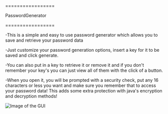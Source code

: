 =================

PasswordGenerator 

=================

-This is a simple and easy to use password generator which allows you to save and retrieve your password data

-Just customize your password generation options, insert a key for it to be saved and click generate. 

-You can also put in a key to retrieve it or remove it and if you don't remember your key's you can just view all of them with the click of a button. 

-When you open it, you will be prompted with a security check, put any 16 characters or less you want and make sure you remember that to access your password data! This adds some extra protection with java's encryption and decryption methods!

![Image of the GUI](https://i.imgur.com/t4ziwX8.png)
